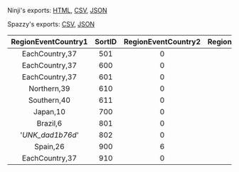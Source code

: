 Ninji's exports: [HTML](https://wuffs.org/acnh/bcsv_160/html/CalendarEventRegionParam.html), [CSV](https://wuffs.org/acnh/bcsv_160/csv/CalendarEventRegionParam.csv), [JSON](https://wuffs.org/acnh/bcsv_160/json/CalendarEventRegionParam.json)

Spazzy's exports: [CSV](https://github.com/McSpazzy/acnh-csv/blob/master/CalendarEventRegionParam.csv), [JSON](https://github.com/McSpazzy/acnh-json/blob/master/CalendarEventRegionParam.json)

| RegionEventCountry1 | SortID | RegionEventCountry2 | RegionEventCountry3 | RegionEventCountry4 | RegionEventCountry5 | UniqueID | EventLabel | ItemFrom |
|:--:|:--:|:--:|:--:|:--:|:--:|:--:|:--:|:--:|
| EachCountry,37 | 501 | 0 | 0 | 0 | 0 | 1 | 'MothersDay' | 'MotherDay' | 
| EachCountry,37 | 600 | 0 | 0 | 0 | 0 | 2 | 'WorldChild' | 'WoldChildDay' | 
| EachCountry,37 | 601 | 0 | 0 | 0 | 0 | 3 | 'FathersDay' | 'FatherDay' | 
| Northern,39 | 610 | 0 | 0 | 0 | 0 | 4 | 'SummerSolstice' | 'SummerSolstice' | 
| Southern,40 | 611 | 0 | 0 | 0 | 0 | 16 | 'WinterSolstice' | 'WinterSolstice_Southern' | 
| Japan,10 | 700 | 0 | 0 | 0 | 0 | 5 | 'Tanabata' | 'StarFestival' | 
| Brazil,6 | 801 | 0 | 0 | 0 | 0 | 7 | 'CowBoyFestival' | 'CowboyFestival' | 
| '_UNK_dad1b76d_' | 802 | 0 | 0 | 0 | 0 | 19 | 'GyurouSyokujyo' | 'AsiaStarFestival' | 
| Spain,26 | 900 | 6 | 9 | 8 | 0 | 8 | 'GrapeHarvestFestival' | 'GrapeHarvestFestival' | 
| EachCountry,37 | 910 | 0 | 0 | 0 | 0 | 10 | 'MidAutumnFestival' | 'MoonViewing' | 
